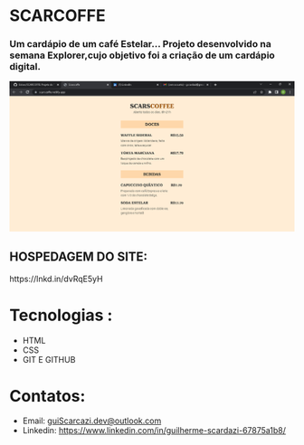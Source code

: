 # SCARCOFFE

<h3>Um cardápio de um café Estelar... Projeto desenvolvido na semana Explorer,cujo objetivo foi a criação de um cardápio digital.</h3>

![pt](pt.png)

<h2>HOSPEDAGEM DO SITE:</h2>   https://lnkd.in/dvRqE5yH


# Tecnologias :
- HTML
- CSS
- GIT E GITHUB
# Contatos:
- Email: guiScarcazi.dev@outlook.com
- Linkedin: https://www.linkedin.com/in/guilherme-scardazi-67875a1b8/
